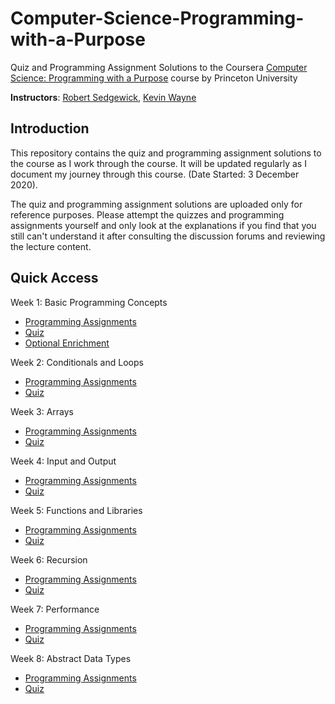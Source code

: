 # Computer-Science-Programming-with-a-Purpose
Quiz and Programming Assignment Solutions to the Coursera [Computer Science: Programming with a Purpose](https://www.coursera.org/learn/cs-programming-java) course by Princeton University

**Instructors**: [Robert Sedgewick](https://www.coursera.org/instructor/~250165), [Kevin Wayne](https://www.coursera.org/instructor/~246867)

## Introduction
This repository contains the quiz and programming assignment solutions to the course as I work through the course. It will be updated regularly as I document my journey through this course. (Date Started: 3 December 2020).

The quiz and programming assignment solutions are uploaded only for reference purposes. Please attempt the quizzes and programming assignments yourself and only look at the explanations if you find that you still can't understand it after consulting the discussion forums and reviewing the lecture content.

## Quick Access
Week 1: Basic Programming Concepts
* [Programming Assignments](https://github.com/liuhh02/Computer-Science-Programming-with-a-Purpose/tree/main/Week%201)
* [Quiz](https://github.com/liuhh02/Computer-Science-Programming-with-a-Purpose/blob/main/Week%201/Quiz%201%20-%20Basic%20Programming%20Concepts.png)
* [Optional Enrichment](https://github.com/liuhh02/Computer-Science-Programming-with-a-Purpose/tree/main/Week%201/Optional%20Enrichment)

Week 2: Conditionals and Loops
* [Programming Assignments](https://github.com/liuhh02/Computer-Science-Programming-with-a-Purpose/tree/main/Week%202)
* [Quiz](https://github.com/liuhh02/Computer-Science-Programming-with-a-Purpose/blob/main/Week%202/Quiz%202%20-%20Conditionals%20and%20Loops.png)

Week 3: Arrays
* [Programming Assignments](https://github.com/liuhh02/Computer-Science-Programming-with-a-Purpose/tree/main/Week%203)
* [Quiz](https://github.com/liuhh02/Computer-Science-Programming-with-a-Purpose/blob/main/Week%203/Quiz%203%20-%20Arrays.png)

Week 4: Input and Output
* [Programming Assignments](https://github.com/liuhh02/Computer-Science-Programming-with-a-Purpose/tree/main/Week%204)
* [Quiz](https://github.com/liuhh02/Computer-Science-Programming-with-a-Purpose/blob/main/Week%204/Quiz%204%20-%20Input%20and%20Output.png)

Week 5: Functions and Libraries
* [Programming Assignments](https://github.com/liuhh02/Computer-Science-Programming-with-a-Purpose/tree/main/Week%205)
* [Quiz](https://github.com/liuhh02/Computer-Science-Programming-with-a-Purpose/blob/main/Week%205/Quiz%205%20-%20Functions%20and%20Libraries.png)

Week 6: Recursion
* [Programming Assignments](https://github.com/liuhh02/Computer-Science-Programming-with-a-Purpose/tree/main/Week%206)
* [Quiz](https://github.com/liuhh02/Computer-Science-Programming-with-a-Purpose/blob/main/Week%206/Quiz%206%20-%20Recursion.png)

Week 7: Performance
* [Programming Assignments](https://github.com/liuhh02/Computer-Science-Programming-with-a-Purpose/tree/main/Week%207)
* [Quiz](https://github.com/liuhh02/Computer-Science-Programming-with-a-Purpose/blob/main/Week%207/Quiz%207%20-%20Performance.png)

Week 8: Abstract Data Types
* [Programming Assignments](https://github.com/liuhh02/Computer-Science-Programming-with-a-Purpose/tree/main/Week%208)
* [Quiz](https://github.com/liuhh02/Computer-Science-Programming-with-a-Purpose/blob/main/Week%208/Quiz%208%20-%20Abstract%20Data%20Types.png)
